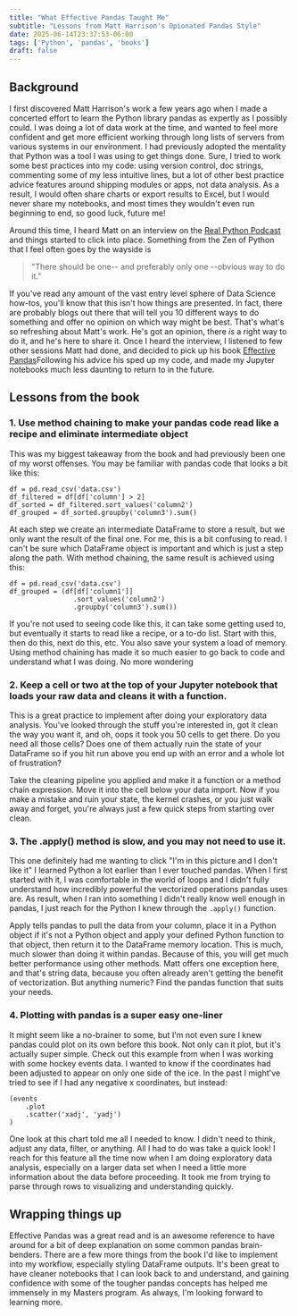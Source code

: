 ```yaml
---
title: "What Effective Pandas Taught Me"
subtitle: "Lessons from Matt Harrison's Opionated Pandas Style"
date: 2025-06-14T23:37:53-06:00
tags: ['Python', 'pandas', 'books']
draft: false
---
```


## Background 

I first discovered Matt Harrison's work a few years ago when I made a concerted effort to learn the Python library pandas as expertly as I possibly could. I was doing a lot of data work at the time, and wanted to feel more confident and get more efficient working through long lists of servers from various systems in our environment. I had previously adopted the mentality that Python was a tool I was using to get things done. Sure, I tried to work some best practices into my code: using version control, doc strings, commenting some of my less intuitive lines, but a lot of other best practice advice features around shipping modules or apps, not data analysis. As a result, I would often share charts or export results to Excel, but I would never share my notebooks, and most times they wouldn't even run beginning to end, so good luck, future me!

Around this time, I heard Matt on an interview on the [Real Python Podcast](https://realpython.com/podcasts/rpp/103/) and things started to click into place.
Something from the Zen of Python that I feel often goes by the wayside is 

>"There should be one-- and preferably only one --obvious way to do it." 

If you've read any amount of the vast entry level sphere of Data Science how-tos, you'll know that this isn't how things are presented. In fact, there are probably blogs out there that will tell you 10 different ways to do something and offer no opinion on which way might be best. That's what's so refreshing about Matt's work. He's got an opinion, there *is* a right way to do it, and he's here to share it. Once I heard the interview, I listened to few other sessions Matt had done, and decided to pick up his book [Effective Pandas](https://store.metasnake.com/effective-pandas-book)Following his advice his sped up my code, and made my Jupyter notebooks much less daunting to return to in the future. 

## Lessons from the book

### 1. Use method chaining to make your pandas code read like a recipe and eliminate intermediate object

This was my biggest takeaway from the book and had previously been one of my worst offenses. You may be familiar with pandas code that looks a bit like this:

```
df = pd.read_csv('data.csv')
df_filtered = df[df['column'] > 2]
df_sorted = df_filtered.sort_values('column2')
df_grouped = df_sorted.groupby('column3').sum() 
```

At each step we create an intermediate DataFrame to store a result, but we only want the result of the final one. For me, this is a bit confusing to read. I can't be sure which DataFrame object is important and which is just a step along the path. With method chaining, the same result is achieved using this:


```
df = pd.read_csv('data.csv')
df_grouped = (df[df['column1']]
                .sort_values('column2')
                .groupby('column3').sum())
```

If you're not used to seeing code like this, it can take some getting used to, but eventually it starts to read like a recipe, or a to-do list. Start with this, then do this, next do this, etc. You also save your system a load of memory. Using method chaining has made it so much easier to go back to code and understand what I was doing. No more wondering

### 2. Keep a cell or two at the top of your Jupyter notebook that loads your raw data and cleans it with a function. 

This is a great practice to implement after doing your exploratory data analysis. You've looked through the stuff you're interested in, got it clean the way you want it, and oh, oops it took you 50 cells to get there. Do you need all those cells? Does one of them actually ruin the state of your DataFrame so if you hit run above you end up with an error and a whole lot of frustration?

Take the cleaning pipeline you applied and make it a function or a method chain expression. Move it into the cell below your data import. Now if you make a mistake and ruin your state, the kernel crashes, or you just walk away and forget, you're always just a few quick steps from starting over clean.

### 3. The .apply() method is slow, and you may not need to use it. 

This one definitely had me wanting to click "I'm in this picture and I don't like it" I learned Python a lot earlier than I ever touched pandas. When I first started with it, I was comfortable in the world of loops and I didn't fully understand how incredibly powerful the vectorized operations pandas uses are. As result, when I ran into something I didn't really know well enough in pandas, I just reach for the Python I knew through the `.apply()` function. 

Apply tells pandas to pull the data from your column, place it in a Python object if it's not a Python object and apply your defined Python function to that object, then return it to the DataFrame memory location. This is much, much slower than doing it within pandas. Because of this, you will get much better performance using other methods. Matt offers one exception here, and that's string data, because you often already aren't getting the benefit of vectorization. But anything numeric? Find the pandas function that suits your needs. 

### 4. Plotting with pandas is a super easy one-liner 

It might seem like a no-brainer to some, but I'm not even sure I knew pandas could plot on its own before this book. Not only can it plot, but it's actually super simple. Check out this example from when I was working with some hockey events data. I wanted to know if the coordinates had been adjusted to appear on only one side of the ice. In the past I might've tried to see if I had any negative x coordinates, but instead:

```
(events
    .plot
    .scatter('xadj', 'yadj')
)
```

One look at this chart told me all I needed to know. I didn't need to think, adjust any data, filter, or anything. All I had to do was take a quick look! I reach for this feature all the time now when I am doing exploratory data analysis, especially on a larger data set when I need a little more information about the data before proceeding. It took me from trying to parse through rows to visualizing and understanding quickly.

## Wrapping things up

Effective Pandas was a great read and is an awesome reference to have around for a bit of deep explanation on some common pandas brain-benders. There are a few more things from the book I'd like to implement into my workflow, especially styling DataFrame outputs. It's been great to have cleaner notebooks that I can look back to and understand, and gaining confidence with some of the tougher pandas concepts has helped me immensely in my Masters program. As always, I'm looking forward to learning more.


